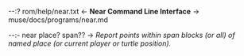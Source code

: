 --:? rom/help/near.txt <- **Near Command Line Interface** -> muse/docs/programs/near.md    

--:- near place? span?? -> _Report points within span blocks (or all) of named place (or current player or turtle position)._  